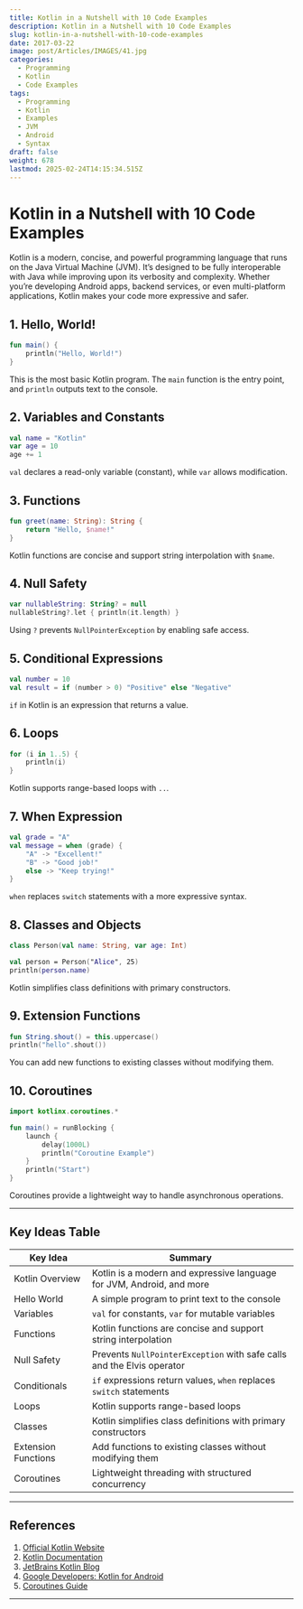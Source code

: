 ```yaml
---
title: Kotlin in a Nutshell with 10 Code Examples
description: Kotlin in a Nutshell with 10 Code Examples
slug: kotlin-in-a-nutshell-with-10-code-examples
date: 2017-03-22
image: post/Articles/IMAGES/41.jpg
categories:
  - Programming
  - Kotlin
  - Code Examples
tags:
  - Programming
  - Kotlin
  - Examples
  - JVM
  - Android
  - Syntax
draft: false
weight: 678
lastmod: 2025-02-24T14:15:34.515Z
---
```

# Kotlin in a Nutshell with 10 Code Examples

Kotlin is a modern, concise, and powerful programming language that runs on the Java Virtual Machine (JVM). It’s designed to be fully interoperable with Java while improving upon its verbosity and complexity. Whether you’re developing Android apps, backend services, or even multi-platform applications, Kotlin makes your code more expressive and safer.

## 1. Hello, World!

```kotlin
fun main() {
    println("Hello, World!")
}
```

This is the most basic Kotlin program. The `main` function is the entry point, and `println` outputs text to the console.

## 2. Variables and Constants

```kotlin
val name = "Kotlin"
var age = 10
age += 1
```

`val` declares a read-only variable (constant), while `var` allows modification.

## 3. Functions

```kotlin
fun greet(name: String): String {
    return "Hello, $name!"
}
```

Kotlin functions are concise and support string interpolation with `$name`.

## 4. Null Safety

```kotlin
var nullableString: String? = null
nullableString?.let { println(it.length) }
```

Using `?` prevents `NullPointerException` by enabling safe access.

## 5. Conditional Expressions

```kotlin
val number = 10
val result = if (number > 0) "Positive" else "Negative"
```

`if` in Kotlin is an expression that returns a value.

## 6. Loops

```kotlin
for (i in 1..5) {
    println(i)
}
```

Kotlin supports range-based loops with `..`.

## 7. When Expression

```kotlin
val grade = "A"
val message = when (grade) {
    "A" -> "Excellent!"
    "B" -> "Good job!"
    else -> "Keep trying!"
}
```

`when` replaces `switch` statements with a more expressive syntax.

## 8. Classes and Objects

```kotlin
class Person(val name: String, var age: Int)

val person = Person("Alice", 25)
println(person.name)
```

Kotlin simplifies class definitions with primary constructors.

## 9. Extension Functions

```kotlin
fun String.shout() = this.uppercase()
println("hello".shout())
```

You can add new functions to existing classes without modifying them.

## 10. Coroutines

```kotlin
import kotlinx.coroutines.*

fun main() = runBlocking {
    launch {
        delay(1000L)
        println("Coroutine Example")
    }
    println("Start")
}
```

Coroutines provide a lightweight way to handle asynchronous operations.

***

## Key Ideas Table

| Key Idea            | Summary                                                                |
| ------------------- | ---------------------------------------------------------------------- |
| Kotlin Overview     | Kotlin is a modern and expressive language for JVM, Android, and more  |
| Hello World         | A simple program to print text to the console                          |
| Variables           | `val` for constants, `var` for mutable variables                       |
| Functions           | Kotlin functions are concise and support string interpolation          |
| Null Safety         | Prevents `NullPointerException` with safe calls and the Elvis operator |
| Conditionals        | `if` expressions return values, `when` replaces `switch` statements    |
| Loops               | Kotlin supports range-based loops                                      |
| Classes             | Kotlin simplifies class definitions with primary constructors          |
| Extension Functions | Add functions to existing classes without modifying them               |
| Coroutines          | Lightweight threading with structured concurrency                      |

***

## References

1. [Official Kotlin Website](https://kotlinlang.org/)
2. [Kotlin Documentation](https://kotlinlang.org/docs/home.html)
3. [JetBrains Kotlin Blog](https://blog.jetbrains.com/kotlin/)
4. [Google Developers: Kotlin for Android](https://developer.android.com/kotlin)
5. [Coroutines Guide](https://kotlinlang.org/docs/coroutines-guide.html)

***
